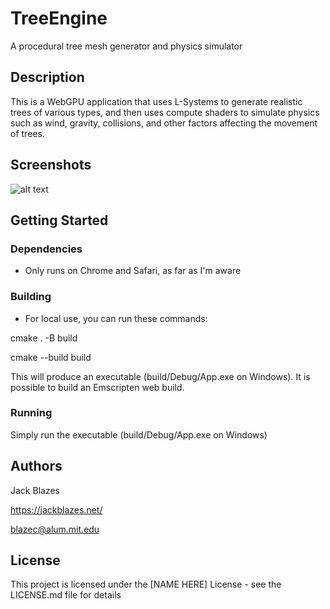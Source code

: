 # TreeEngine

A procedural tree mesh generator and physics simulator

## Description

This is a WebGPU application that uses L-Systems to generate realistic trees of various types, and then uses compute shaders to simulate physics such as wind, gravity, collisions, and other factors affecting the movement of trees. 

## Screenshots

![alt text](https://jackblazes.net/assets/graphics/TreeEngine/tree_thumbnail.png)

## Getting Started

### Dependencies

* Only runs on Chrome and Safari, as far as I'm aware

### Building

* For local use, you can run these commands:

cmake . -B build

cmake --build build


This will produce an executable (build/Debug/App.exe on Windows). 
It is possible to build an Emscripten web build.

### Running

Simply run the executable (build/Debug/App.exe on Windows)

## Authors

Jack Blazes

https://jackblazes.net/

blazec@alum.mit.edu

## License

This project is licensed under the [NAME HERE] License - see the LICENSE.md file for details